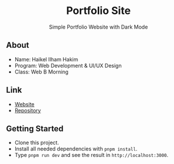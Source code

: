 <div align="center">
  <h1>Portfolio Site</h1>
  <p>Simple Portfolio Website with Dark Mode</p>
</div>

## About

- Name: Haikel Ilham Hakim
- Program: Web Development & UI/UX Design
- Class: Web B Morning

## Link

- [Website](https://ekel.pages.dev/)
- [Repository](https://github.com/haikelz/portfolio-site)

## Getting Started

- Clone this project.
- Install all needed dependencies with `pnpm install`.
- Type `pnpm run dev` and see the result in `http://localhost:3000`.
